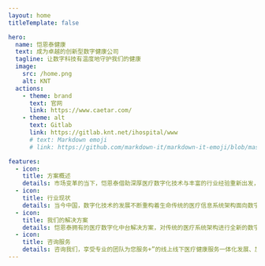 ```yaml
---
layout: home
titleTemplate: false

hero:
  name: 恺恩泰健康
  text: 成为卓越的创新型数字健康公司
  tagline: 让数字科技有温度地守护我们的健康
  image:
    src: /home.png
    alt: KNT
  actions:
    - theme: brand
      text: 官网
      link: https://www.caetar.com/
    - theme: alt
      text: Gitlab
      link: https://gitlab.knt.net/ihospital/www
      # text: Markdown emoji
      # link: https://github.com/markdown-it/markdown-it-emoji/blob/master/lib/data/full.json

features:
  - icon:
    title: 方案概述
    details: 市场变革的当下，恺恩泰借助深厚医疗数字化技术与丰富的行业经验重新出发，以医疗数字化平台业务的升级和应用，赋能医疗机构“医、患、研、管、药、服”能力的综合提升，全面助力中国特色创新医疗健康服务体系建立，加速实现紧密协同的生命健康产业链。
  - icon:
    title: 行业现状
    details: 当今中国，数字化技术的发展不断重构着生命传统的医疗信息系统架构面向数字化转型存在的短板明显，医疗数字化转型呼唤一种新平台。根据IDC调研，78%的受访的医院信息化负责人认为很有必要开发一个创新平台满足医疗数字化转型的要求。
  - icon:
    title: 我们的解决方案
    details: 恺恩泰拥有的医疗数字化中台解决方案，对传统的医疗系统架构进行全新的数字武装升级，建立以患者为中心的在线化、数字化、智能化平台。恺恩泰通过全新的数字化技术，将IT技术与诊疗业务的深度融合，灵活支撑“互联网+”的线上线下医疗健康服务一体化发展、加速大数据、人工智能等新型技术的医疗化应用，促进生命科学、健康、养老等全产业链的集成化和协同化。
  - icon:
    title: 咨询服务
    details: 咨询我们，享受专业的团队为您服务+”的线上线下医疗健康服务一体化发展、加速大数据、人工智能等新型技术的医疗化应用，促进生命科学、健康、养老等全产业链的集成化和协同化。
---
```


<style>
  :root {
    --vp-home-hero-name-color: transparent;
    --vp-home-hero-name-background: -webkit-linear-gradient(120deg, #bd34fe, #41d1ff);
  }
</style>
